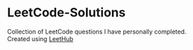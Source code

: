 # LeetCode-Solutions
Collection of LeetCode questions I have personally completed.
<br>
Created using [LeetHub](https://github.com/QasimWani/LeetHub)
